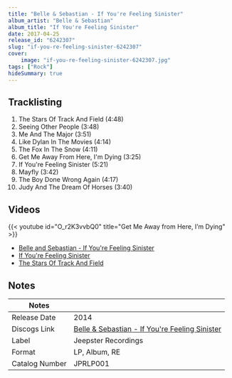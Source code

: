 ```yaml
---
title: "Belle & Sebastian - If You're Feeling Sinister"
album_artist: "Belle & Sebastian"
album_title: "If You're Feeling Sinister"
date: 2017-04-25
release_id: "6242307"
slug: "if-you-re-feeling-sinister-6242307"
cover:
    image: "if-you-re-feeling-sinister-6242307.jpg"
tags: ["Rock"]
hideSummary: true
---
```


## Tracklisting
1. The Stars Of Track And Field (4:48)
2. Seeing Other People (3:48)
3. Me And The Major (3:51)
4. Like Dylan In The Movies (4:14)
5. The Fox In The Snow (4:11)
6. Get Me Away From Here, I'm Dying (3:25)
7. If You're Feeling Sinister (5:21)
8. Mayfly (3:42)
9. The Boy Done Wrong Again (4:17)
10. Judy And The Dream Of Horses (3:40)

## Videos
{{< youtube id="O_r2K3vvbQ0" title="Get Me Away from Here, I’m Dying" >}}
- [Belle and Sebastian - If You're Feeling Sinister](https://www.youtube.com/watch?v=e-jnftESRJE)
- [If You're Feeling Sinister](https://www.youtube.com/watch?v=hS6IeXyVhV8)
- [The Stars Of Track And Field](https://www.youtube.com/watch?v=yCYphHhF4Mo)

## Notes

| Notes          |             |
| ---------------| ----------- |
| Release Date   | 2014 |
| Discogs Link   | [Belle & Sebastian - If You're Feeling Sinister](https://www.discogs.com/release/6242307) |
| Label          | Jeepster Recordings |
| Format         | LP, Album, RE |
| Catalog Number | JPRLP001 |

